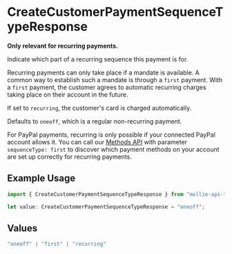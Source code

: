 # CreateCustomerPaymentSequenceTypeResponse

**Only relevant for recurring payments.**

Indicate which part of a recurring sequence this payment is for.

Recurring payments can only take place if a mandate is available. A common way to establish such a mandate is
through a `first` payment. With a `first` payment, the customer agrees to automatic recurring charges taking place
on their account in the future.

If set to `recurring`, the customer's card is charged automatically.

Defaults to `oneoff`, which is a regular non-recurring payment.

For PayPal payments, recurring is only possible if your connected PayPal account allows it. You can call our
[Methods API](list-methods) with parameter `sequenceType: first` to discover which payment methods on your account
are set up correctly for recurring payments.

## Example Usage

```typescript
import { CreateCustomerPaymentSequenceTypeResponse } from "mollie-api-typescript/models/operations";

let value: CreateCustomerPaymentSequenceTypeResponse = "oneoff";
```

## Values

```typescript
"oneoff" | "first" | "recurring"
```